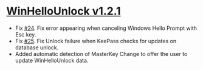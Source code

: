 ﻿# [WinHelloUnlock v1.2.1](https://github.com/Angelelz/WinHelloUnlock/releases/tag/v1.2.1)

- Fix [#24](https://github.com/Angelelz/WinHelloUnlock/issues/24). Fix error appearing when canceling Windows Hello Prompt with Esc key.
- Fix [#25](https://github.com/Angelelz/WinHelloUnlock/issues/25). Fix Unlock failure when KeePass checks for updates on database unlock.
- Added automatic detection of MasterKey Change to offer the user to update WinHelloUnlock data.